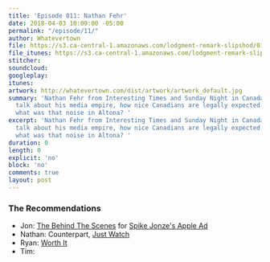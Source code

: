 ```yaml
---
title: 'Episode 011: Nathan Fehr'
date: 2018-04-03 10:00:00 -05:00
permalink: "/episode/11/"
author: Whatevertown
file: https://s3.ca-central-1.amazonaws.com/lodgment-remark-slipshod/012.mp3
file_itunes: https://s3.ca-central-1.amazonaws.com/lodgment-remark-slipshod/012.m4a
stitcher: 
soundcloud: 
googleplay: 
itunes: 
artwork: http://whatevertown.com/dist/artwork/artwork_default.jpg
summary: 'Nathan Fehr from Interesting Times and Sunday Night in Canada join us to
  talk about his media empire, how nice Canadians are legally expected to be, and
  what was that noise in Altona? '
excerpt: 'Nathan Fehr from Interesting Times and Sunday Night in Canada join us to
  talk about his media empire, how nice Canadians are legally expected to be, and
  what was that noise in Altona? '
duration: 0
length: 0
explicit: 'no'
block: 'no'
comments: true
layout: post
---
```


### The Recommendations
- Jon: [The Behind The Scenes](http://www.adweek.com/creativity/this-look-inside-spike-jonzes-apple-ad-is-as-fascinating-as-the-film-itself/) for [Spike Jonze's Apple Ad](https://www.youtube.com/watch?v=305ryPvU6A8)
- Nathan: Counterpart, [Just Watch](https://www.justwatch.com)
- Ryan: [Worth It](https://www.buzzfeed.com/worthit)
- Tim: 
